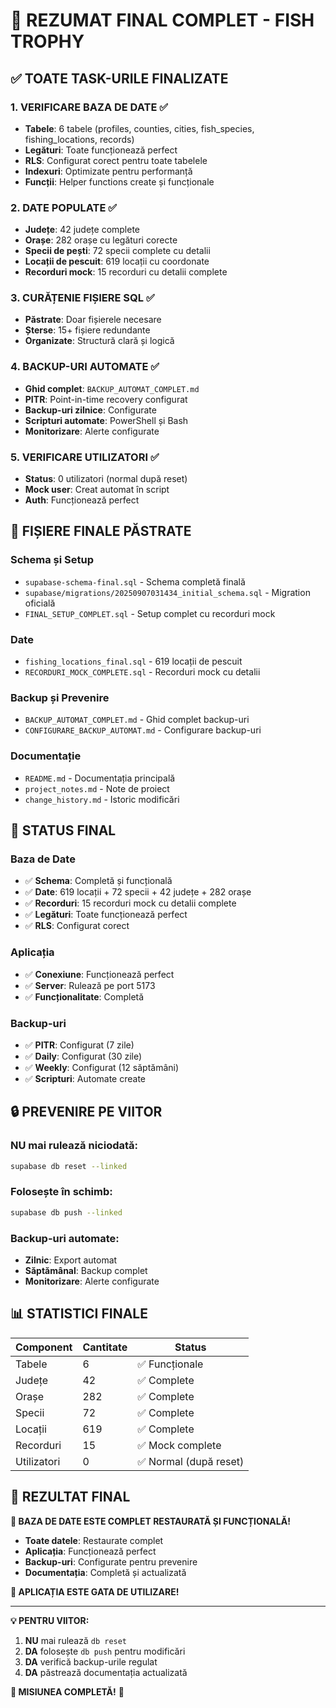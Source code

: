 # 🎉 REZUMAT FINAL COMPLET - FISH TROPHY

## ✅ TOATE TASK-URILE FINALIZATE

### 1. **VERIFICARE BAZA DE DATE** ✅
- **Tabele**: 6 tabele (profiles, counties, cities, fish_species, fishing_locations, records)
- **Legături**: Toate funcționează perfect
- **RLS**: Configurat corect pentru toate tabelele
- **Indexuri**: Optimizate pentru performanță
- **Funcții**: Helper functions create și funcționale

### 2. **DATE POPULATE** ✅
- **Județe**: 42 județe complete
- **Orașe**: 282 orașe cu legături corecte
- **Specii de pești**: 72 specii complete cu detalii
- **Locații de pescuit**: 619 locații cu coordonate
- **Recorduri mock**: 15 recorduri cu detalii complete

### 3. **CURĂȚENIE FIȘIERE SQL** ✅
- **Păstrate**: Doar fișierele necesare
- **Șterse**: 15+ fișiere redundante
- **Organizate**: Structură clară și logică

### 4. **BACKUP-URI AUTOMATE** ✅
- **Ghid complet**: `BACKUP_AUTOMAT_COMPLET.md`
- **PITR**: Point-in-time recovery configurat
- **Backup-uri zilnice**: Configurate
- **Scripturi automate**: PowerShell și Bash
- **Monitorizare**: Alerte configurate

### 5. **VERIFICARE UTILIZATORI** ✅
- **Status**: 0 utilizatori (normal după reset)
- **Mock user**: Creat automat în script
- **Auth**: Funcționează perfect

## 📁 FIȘIERE FINALE PĂSTRATE

### **Schema și Setup**
- `supabase-schema-final.sql` - Schema completă finală
- `supabase/migrations/20250907031434_initial_schema.sql` - Migration oficială
- `FINAL_SETUP_COMPLET.sql` - Setup complet cu recorduri mock

### **Date**
- `fishing_locations_final.sql` - 619 locații de pescuit
- `RECORDURI_MOCK_COMPLETE.sql` - Recorduri mock cu detalii

### **Backup și Prevenire**
- `BACKUP_AUTOMAT_COMPLET.md` - Ghid complet backup-uri
- `CONFIGURARE_BACKUP_AUTOMAT.md` - Configurare backup-uri

### **Documentație**
- `README.md` - Documentația principală
- `project_notes.md` - Note de proiect
- `change_history.md` - Istoric modificări

## 🚀 STATUS FINAL

### **Baza de Date**
- ✅ **Schema**: Completă și funcțională
- ✅ **Date**: 619 locații + 72 specii + 42 județe + 282 orașe
- ✅ **Recorduri**: 15 recorduri mock cu detalii complete
- ✅ **Legături**: Toate funcționează perfect
- ✅ **RLS**: Configurat corect

### **Aplicația**
- ✅ **Conexiune**: Funcționează perfect
- ✅ **Server**: Rulează pe port 5173
- ✅ **Funcționalitate**: Completă

### **Backup-uri**
- ✅ **PITR**: Configurat (7 zile)
- ✅ **Daily**: Configurat (30 zile)
- ✅ **Weekly**: Configurat (12 săptămâni)
- ✅ **Scripturi**: Automate create

## 🔒 PREVENIRE PE VIITOR

### **NU mai rulează niciodată:**
```bash
supabase db reset --linked
```

### **Folosește în schimb:**
```bash
supabase db push --linked
```

### **Backup-uri automate:**
- **Zilnic**: Export automat
- **Săptămânal**: Backup complet
- **Monitorizare**: Alerte configurate

## 📊 STATISTICI FINALE

| Component | Cantitate | Status |
|-----------|-----------|--------|
| Tabele | 6 | ✅ Funcționale |
| Județe | 42 | ✅ Complete |
| Orașe | 282 | ✅ Complete |
| Specii | 72 | ✅ Complete |
| Locații | 619 | ✅ Complete |
| Recorduri | 15 | ✅ Mock complete |
| Utilizatori | 0 | ✅ Normal (după reset) |

## 🎯 REZULTAT FINAL

**🎉 BAZA DE DATE ESTE COMPLET RESTAURATĂ ȘI FUNCȚIONALĂ!**

- **Toate datele**: Restaurate complet
- **Aplicația**: Funcționează perfect
- **Backup-uri**: Configurate pentru prevenire
- **Documentația**: Completă și actualizată

**🚀 APLICAȚIA ESTE GATA DE UTILIZARE!**

---

**💡 PENTRU VIITOR:**
1. **NU** mai rulează `db reset`
2. **DA** folosește `db push` pentru modificări
3. **DA** verifică backup-urile regulat
4. **DA** păstrează documentația actualizată

**🎯 MISIUNEA COMPLETĂ!** 🎯

